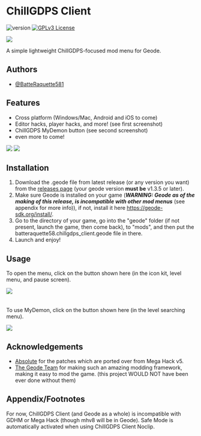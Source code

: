 # ChillGDPS Client

![version](https://img.shields.io/badge/version-1.0.0.beta.1-blue) 
[![GPLv3 License](https://img.shields.io/badge/License-GPL%20v3-yellow.svg)](https://opensource.org/licenses/)

![](https://i.imgur.com/1styzUr.png)

A simple lightweight ChillGDPS-focused mod menu for Geode.


## Authors

- [@BatteRaquette581](https://www.github.com/BatteRaquette581)


## Features

- Cross platform (Windows/Mac, Android and iOS to come)
- Editor hacks, player hacks, and more! (see first screenshot)
- ChillGDPS MyDemon button (see second screenshot)
- even more to come!

![](https://i.imgur.com/I2VOVQt.png)
![](https://i.imgur.com/TOxAt0q.png)

## Installation

1. Download the .geode file from latest release (or any version you want) from the [releases page](https://github.com/BatteRaquette581/ChillGDPS-Client/releases) (your geode version **must be** v1.3.5 or later).
2. Make sure Geode is installed on your game (***WARNING: Geode as of the making of this release, is incompatible with other mod menus*** (see appendix for more info)), if not, install it here https://geode-sdk.org/install/.
3. Go to the directory of your game, go into the "geode" folder (if not present, launch the game, then come back), to "mods", and then put the batteraquette58.chillgdps_client.geode file in there.
4. Launch and enjoy!

## Usage

To open the menu, click on the button shown here (in the icon kit, level menu, and pause screen).

![](https://i.imgur.com/1xcL1e4.png)
<br><br><br>
To use MyDemon, click on the button shown here (in the level searching menu).

![](https://i.imgur.com/Ufd6ntj.png)

## Acknowledgements

 - [Absolute](https://github.com/absolute) for the patches which are ported over from Mega Hack v5.
 - [The Geode Team](https://github.com/geode-sdk) for making such an amazing modding framework, making it easy to mod the game. (this project WOULD NOT have been ever done without them)

## Appendix/Footnotes

For now, ChillGDPS Client (and Geode as a whole) is incompatible with GDHM or Mega Hack (though mhv8 will be in Geode).
Safe Mode is automatically activated when using ChillGDPS Client Noclip.
